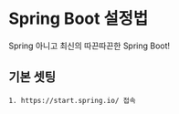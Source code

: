 # Spring Boot 설정법

Spring 아니고 최신의 따끈따끈한 Spring Boot!  

## 기본 셋팅

```make
1. https://start.spring.io/ 접속
```
